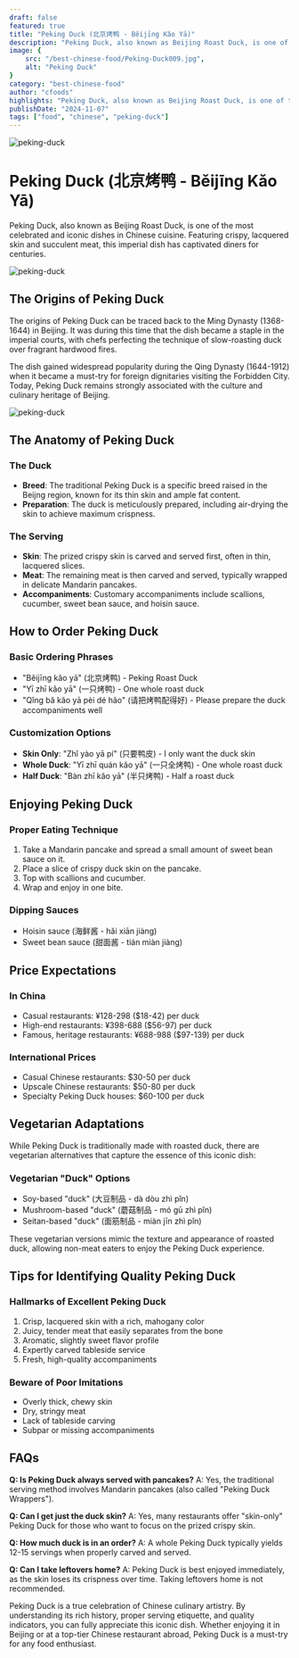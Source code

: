 ```yaml
---
draft: false
featured: true
title: "Peking Duck (北京烤鸭 - Běijīng Kǎo Yā)"
description: "Peking Duck, also known as Beijing Roast Duck, is one of the most celebrated and iconic dishes in Chinese cuisine. Featuring crispy, lacquered skin and succulent meat, this imperial dish has captivated diners for centuries."
image: {
    src: "/best-chinese-food/Peking-Duck009.jpg",
    alt: "Peking Duck"
}
category: "best-chinese-food"
author: "cfoods"
highlights: "Peking Duck, also known as Beijing Roast Duck, is one of the most celebrated and iconic dishes in Chinese cuisine. Featuring crispy, lacquered skin and succulent meat, this imperial dish has captivated diners for centuries."
publishDate: "2024-11-07"
tags: ["food", "chinese", "peking-duck"]
---
```


![peking-duck](/best-chinese-food/Peking-Duck009.jpg)

# Peking Duck (北京烤鸭 - Běijīng Kǎo Yā)

Peking Duck, also known as Beijing Roast Duck, is one of the most celebrated and iconic dishes in Chinese cuisine. Featuring crispy, lacquered skin and succulent meat, this imperial dish has captivated diners for centuries.

![peking-duck](/best-chinese-food/Peking-Duck005.jpg)
## The Origins of Peking Duck

The origins of Peking Duck can be traced back to the Ming Dynasty (1368-1644) in Beijing. It was during this time that the dish became a staple in the imperial courts, with chefs perfecting the technique of slow-roasting duck over fragrant hardwood fires. 

The dish gained widespread popularity during the Qing Dynasty (1644-1912) when it became a must-try for foreign dignitaries visiting the Forbidden City. Today, Peking Duck remains strongly associated with the culture and culinary heritage of Beijing.

![peking-duck](/best-chinese-food/Peking-Duck002.jpg)
## The Anatomy of Peking Duck

### The Duck
- **Breed**: The traditional Peking Duck is a specific breed raised in the Beijng region, known for its thin skin and ample fat content.
- **Preparation**: The duck is meticulously prepared, including air-drying the skin to achieve maximum crispness.

### The Serving
- **Skin**: The prized crispy skin is carved and served first, often in thin, lacquered slices.
- **Meat**: The remaining meat is then carved and served, typically wrapped in delicate Mandarin pancakes.
- **Accompaniments**: Customary accompaniments include scallions, cucumber, sweet bean sauce, and hoisin sauce.

## How to Order Peking Duck

### Basic Ordering Phrases
- "Běijīng kǎo yā" (北京烤鸭) - Peking Roast Duck
- "Yī zhī kǎo yā" (一只烤鸭) - One whole roast duck
- "Qǐng bǎ kǎo yā pèi dé hǎo" (请把烤鸭配得好) - Please prepare the duck accompaniments well

### Customization Options
- **Skin Only**: "Zhǐ yào yā pí" (只要鸭皮) - I only want the duck skin
- **Whole Duck**: "Yī zhī quán kǎo yā" (一只全烤鸭) - One whole roast duck
- **Half Duck**: "Bàn zhī kǎo yā" (半只烤鸭) - Half a roast duck

## Enjoying Peking Duck

### Proper Eating Technique
1. Take a Mandarin pancake and spread a small amount of sweet bean sauce on it.
2. Place a slice of crispy duck skin on the pancake.
3. Top with scallions and cucumber.
4. Wrap and enjoy in one bite.

### Dipping Sauces
- Hoisin sauce (海鲜酱 - hǎi xiān jiàng)
- Sweet bean sauce (甜面酱 - tián miàn jiàng)

## Price Expectations

### In China
- Casual restaurants: ¥128-298 ($18-42) per duck
- High-end restaurants: ¥398-688 ($56-97) per duck
- Famous, heritage restaurants: ¥688-988 ($97-139) per duck

### International Prices
- Casual Chinese restaurants: $30-50 per duck
- Upscale Chinese restaurants: $50-80 per duck
- Specialty Peking Duck houses: $60-100 per duck

## Vegetarian Adaptations

While Peking Duck is traditionally made with roasted duck, there are vegetarian alternatives that capture the essence of this iconic dish:

### Vegetarian "Duck" Options
- Soy-based "duck" (大豆制品 - dà dòu zhì pǐn)
- Mushroom-based "duck" (蘑菇制品 - mó gū zhì pǐn)
- Seitan-based "duck" (面筋制品 - miàn jīn zhì pǐn)

These vegetarian versions mimic the texture and appearance of roasted duck, allowing non-meat eaters to enjoy the Peking Duck experience.

## Tips for Identifying Quality Peking Duck

### Hallmarks of Excellent Peking Duck
1. Crisp, lacquered skin with a rich, mahogany color
2. Juicy, tender meat that easily separates from the bone
3. Aromatic, slightly sweet flavor profile
4. Expertly carved tableside service
5. Fresh, high-quality accompaniments

### Beware of Poor Imitations
- Overly thick, chewy skin
- Dry, stringy meat
- Lack of tableside carving
- Subpar or missing accompaniments

## FAQs

**Q: Is Peking Duck always served with pancakes?**
A: Yes, the traditional serving method involves Mandarin pancakes (also called "Peking Duck Wrappers").

**Q: Can I get just the duck skin?**
A: Yes, many restaurants offer "skin-only" Peking Duck for those who want to focus on the prized crispy skin.

**Q: How much duck is in an order?**
A: A whole Peking Duck typically yields 12-15 servings when properly carved and served.

**Q: Can I take leftovers home?**
A: Peking Duck is best enjoyed immediately, as the skin loses its crispness over time. Taking leftovers home is not recommended.

Peking Duck is a true celebration of Chinese culinary artistry. By understanding its rich history, proper serving etiquette, and quality indicators, you can fully appreciate this iconic dish. Whether enjoying it in Beijing or at a top-tier Chinese restaurant abroad, Peking Duck is a must-try for any food enthusiast.